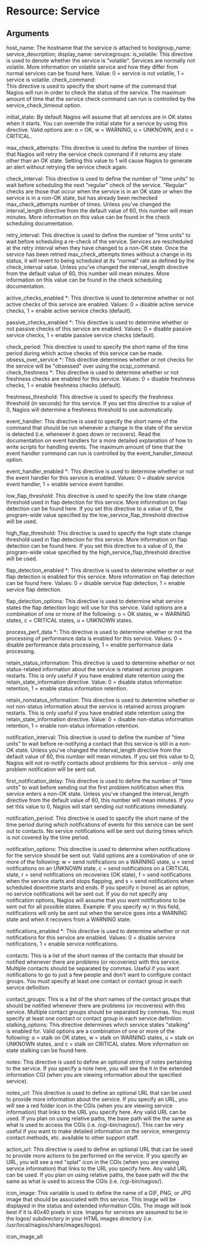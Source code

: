 # Resource: Service

## Arguments


host_name: The hostname that the service is attached to
hostgroup_name:
service_description;
display_name:
servicegroups:
is_volatile:	This directive is used to denote whether the service is "volatile". Services are normally not volatile. More information on volatile service and how they differ from normal services can be found here. Value: 0 = service is not volatile, 1 = service is volatile.
check_command:	
This directive is used to specify the short name of the command that Nagios will run in order to check the status of the service. The maximum amount of time that the service check command can run is controlled by the service_check_timeout option.

initial_state:	By default Nagios will assume that all services are in OK states when it starts. You can override the initial state for a service by using this directive. Valid options are: o = OK, w = WARNING, u = UNKNOWN, and c = CRITICAL.

max_check_attempts:	This directive is used to define the number of times that Nagios will retry the service check command if it returns any state other than an OK state. Setting this value to 1 will cause Nagios to generate an alert without retrying the service check again.

check_interval:	This directive is used to define the number of "time units" to wait before scheduling the next "regular" check of the service. "Regular" checks are those that occur when the service is in an OK state or when the service is in a non-OK state, but has already been rechecked max_check_attempts number of times. Unless you've changed the interval_length directive from the default value of 60, this number will mean minutes. More information on this value can be found in the check scheduling documentation.

retry_interval:	This directive is used to define the number of "time units" to wait before scheduling a re-check of the service. Services are rescheduled at the retry interval when they have changed to a non-OK state. Once the service has been retried max_check_attempts times without a change in its status, it will revert to being scheduled at its "normal" rate as defined by the check_interval value. Unless you've changed the interval_length directive from the default value of 60, this number will mean minutes. More information on this value can be found in the check scheduling documentation.

active_checks_enabled *:	This directive is used to determine whether or not active checks of this service are enabled. Values: 0 = disable active service checks, 1 = enable active service checks (default).

passive_checks_enabled *:	This directive is used to determine whether or not passive checks of this service are enabled. Values: 0 = disable passive service checks, 1 = enable passive service checks (default).

check_period:	This directive is used to specify the short name of the time period during which active checks of this service can be made.
obsess_over_service *:	This directive determines whether or not checks for the service will be "obsessed" over using the ocsp_command.
check_freshness *:	This directive is used to determine whether or not freshness checks are enabled for this service. Values: 0 = disable freshness checks, 1 = enable freshness checks (default).

freshness_threshold:	This directive is used to specify the freshness threshold (in seconds) for this service. If you set this directive to a value of 0, Nagios will determine a freshness threshold to use automatically.

event_handler:	This directive is used to specify the short name of the command that should be run whenever a change in the state of the service is detected (i.e. whenever it goes down or recovers). Read the documentation on event handlers for a more detailed explanation of how to write scripts for handling events. The maximum amount of time that the event handler command can run is controlled by the event_handler_timeout option.

event_handler_enabled *:	This directive is used to determine whether or not the event handler for this service is enabled. Values: 0 = disable service event handler, 1 = enable service event handler.

low_flap_threshold:	This directive is used to specify the low state change threshold used in flap detection for this service. More information on flap detection can be found here. If you set this directive to a value of 0, the program-wide value specified by the low_service_flap_threshold directive will be used.

high_flap_threshold:	This directive is used to specify the high state change threshold used in flap detection for this service. More information on flap detection can be found here. If you set this directive to a value of 0, the program-wide value specified by the high_service_flap_threshold directive will be used.

flap_detection_enabled *:	This directive is used to determine whether or not flap detection is enabled for this service. More information on flap detection can be found here. Values: 0 = disable service flap detection, 1 = enable service flap detection.

flap_detection_options:	This directive is used to determine what service states the flap detection logic will use for this service. Valid options are a combination of one or more of the following: o = OK states, w = WARNING states, c = CRITICAL states, u = UNKNOWN states.

process_perf_data *:	This directive is used to determine whether or not the processing of performance data is enabled for this service. Values: 0 = disable performance data processing, 1 = enable performance data processing.

retain_status_information:	This directive is used to determine whether or not status-related information about the service is retained across program restarts. This is only useful if you have enabled state retention using the retain_state_information directive. Value: 0 = disable status information retention, 1 = enable status information retention.

retain_nonstatus_information:	This directive is used to determine whether or not non-status information about the service is retained across program restarts. This is only useful if you have enabled state retention using the retain_state_information directive. Value: 0 = disable non-status information retention, 1 = enable non-status information retention.

notification_interval:	This directive is used to define the number of "time units" to wait before re-notifying a contact that this service is still in a non-OK state. Unless you've changed the interval_length directive from the default value of 60, this number will mean minutes. If you set this value to 0, Nagios will not re-notify contacts about problems for this service - only one problem notification will be sent out.

first_notification_delay:	This directive is used to define the number of "time units" to wait before sending out the first problem notification when this service enters a non-OK state. Unless you've changed the interval_length directive from the default value of 60, this number will mean minutes. If you set this value to 0, Nagios will start sending out notifications immediately.

notification_period:	This directive is used to specify the short name of the time period during which notifications of events for this service can be sent out to contacts. No service notifications will be sent out during times which is not covered by the time period.

notification_options:	This directive is used to determine when notifications for the service should be sent out. Valid options are a combination of one or more of the following: w = send notifications on a WARNING state, u = send notifications on an UNKNOWN state, c = send notifications on a CRITICAL state, r = send notifications on recoveries (OK state), f = send notifications when the service starts and stops flapping, and s = send notifications when scheduled downtime starts and ends. If you specify n (none) as an option, no service notifications will be sent out. If you do not specify any notification options, Nagios will assume that you want notifications to be sent out for all possible states. Example: If you specify w,r in this field, notifications will only be sent out when the service goes into a WARNING state and when it recovers from a WARNING state.

notifications_enabled *:	This directive is used to determine whether or not notifications for this service are enabled. Values: 0 = disable service notifications, 1 = enable service notifications.

contacts:	This is a list of the short names of the contacts that should be notified whenever there are problems (or recoveries) with this service. Multiple contacts should be separated by commas. Useful if you want notifications to go to just a few people and don't want to configure contact groups. You must specify at least one contact or contact group in each service definition.

contact_groups:	This is a list of the short names of the contact groups that should be notified whenever there are problems (or recoveries) with this service. Multiple contact groups should be separated by commas. You must specify at least one contact or contact group in each service definition.
stalking_options:	This directive determines which service states "stalking" is enabled for. Valid options are a combination of one or more of the following: o = stalk on OK states, w = stalk on WARNING states, u = stalk on UNKNOWN states, and c = stalk on CRITICAL states. More information on state stalking can be found here.

notes:	This directive is used to define an optional string of notes pertaining to the service. If you specify a note here, you will see the it in the extended information CGI (when you are viewing information about the specified service).

notes_url:	This directive is used to define an optional URL that can be used to provide more information about the service. If you specify an URL, you will see a red folder icon in the CGIs (when you are viewing service information) that links to the URL you specify here. Any valid URL can be used. If you plan on using relative paths, the base path will the the same as what is used to access the CGIs (i.e. /cgi-bin/nagios/). This can be very useful if you want to make detailed information on the service, emergency contact methods, etc. available to other support staff.

action_url:	This directive is used to define an optional URL that can be used to provide more actions to be performed on the service. If you specify an URL, you will see a red "splat" icon in the CGIs (when you are viewing service information) that links to the URL you specify here. Any valid URL can be used. If you plan on using relative paths, the base path will the the same as what is used to access the CGIs (i.e. /cgi-bin/nagios/).

icon_image:	This variable is used to define the name of a GIF, PNG, or JPG image that should be associated with this service. This image will be displayed in the status and extended information CGIs. The image will look best if it is 40x40 pixels in size. Images for services are assumed to be in the logos/ subdirectory in your HTML images directory (i.e. /usr/local/nagios/share/images/logos).

icon_image_alt